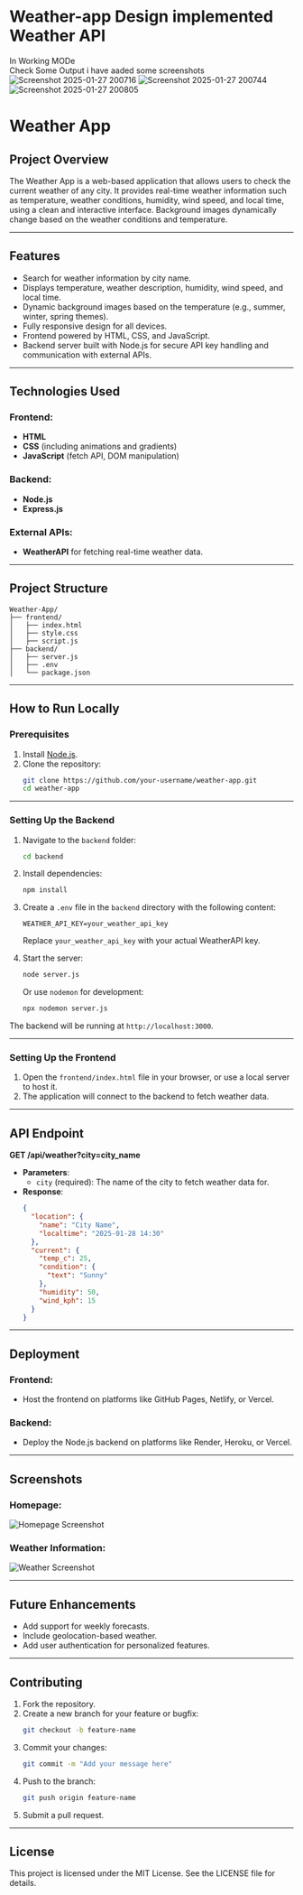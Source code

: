 # Weather-app Design implemented Weather API 

 In Working MODe  
 Check Some Output i have aaded some screenshots
![Screenshot 2025-01-27 200716](https://github.com/user-attachments/assets/5ca10c7b-6f39-4dc2-b859-27b91aebd688)
![Screenshot 2025-01-27 200744](https://github.com/user-attachments/assets/972f4f03-7646-403f-832b-41d7507272db)
![Screenshot 2025-01-27 200805](https://github.com/user-attachments/assets/63d97f01-35fa-4ed1-8646-97251dcf1849)
# Weather App

## Project Overview
The Weather App is a web-based application that allows users to check the current weather of any city. It provides real-time weather information such as temperature, weather conditions, humidity, wind speed, and local time, using a clean and interactive interface. Background images dynamically change based on the weather conditions and temperature.

---

## Features
- Search for weather information by city name.
- Displays temperature, weather description, humidity, wind speed, and local time.
- Dynamic background images based on the temperature (e.g., summer, winter, spring themes).
- Fully responsive design for all devices.
- Frontend powered by HTML, CSS, and JavaScript.
- Backend server built with Node.js for secure API key handling and communication with external APIs.

---

## Technologies Used
### Frontend:
- **HTML**
- **CSS** (including animations and gradients)
- **JavaScript** (fetch API, DOM manipulation)

### Backend:
- **Node.js**
- **Express.js**

### External APIs:
- **WeatherAPI** for fetching real-time weather data.

---

## Project Structure
```plaintext
Weather-App/
├── frontend/
│   ├── index.html
│   ├── style.css
│   ├── script.js
├── backend/
│   ├── server.js
│   ├── .env
│   └── package.json
```

---

## How to Run Locally

### Prerequisites
1. Install [Node.js](https://nodejs.org/).
2. Clone the repository:
   ```bash
   git clone https://github.com/your-username/weather-app.git
   cd weather-app
   ```

---

### Setting Up the Backend
1. Navigate to the `backend` folder:
   ```bash
   cd backend
   ```
2. Install dependencies:
   ```bash
   npm install
   ```
3. Create a `.env` file in the `backend` directory with the following content:
   ```plaintext
   WEATHER_API_KEY=your_weather_api_key
   ```
   Replace `your_weather_api_key` with your actual WeatherAPI key.

4. Start the server:
   ```bash
   node server.js
   ```
   Or use `nodemon` for development:
   ```bash
   npx nodemon server.js
   ```

The backend will be running at `http://localhost:3000`.

---

### Setting Up the Frontend
1. Open the `frontend/index.html` file in your browser, or use a local server to host it.
2. The application will connect to the backend to fetch weather data.

---

## API Endpoint
**GET /api/weather?city=city_name**
- **Parameters**:
  - `city` (required): The name of the city to fetch weather data for.
- **Response**:
  ```json
  {
    "location": {
      "name": "City Name",
      "localtime": "2025-01-28 14:30"
    },
    "current": {
      "temp_c": 25,
      "condition": {
        "text": "Sunny"
      },
      "humidity": 50,
      "wind_kph": 15
    }
  }
  ```

---

## Deployment
### Frontend:
- Host the frontend on platforms like GitHub Pages, Netlify, or Vercel.

### Backend:
- Deploy the Node.js backend on platforms like Render, Heroku, or Vercel.

---

## Screenshots
### Homepage:
![Homepage Screenshot](#)

### Weather Information:
![Weather Screenshot](#)

---

## Future Enhancements
- Add support for weekly forecasts.
- Include geolocation-based weather.
- Add user authentication for personalized features.

---

## Contributing
1. Fork the repository.
2. Create a new branch for your feature or bugfix:
   ```bash
   git checkout -b feature-name
   ```
3. Commit your changes:
   ```bash
   git commit -m "Add your message here"
   ```
4. Push to the branch:
   ```bash
   git push origin feature-name
   ```
5. Submit a pull request.

---

## License
This project is licensed under the MIT License. See the LICENSE file for details.

